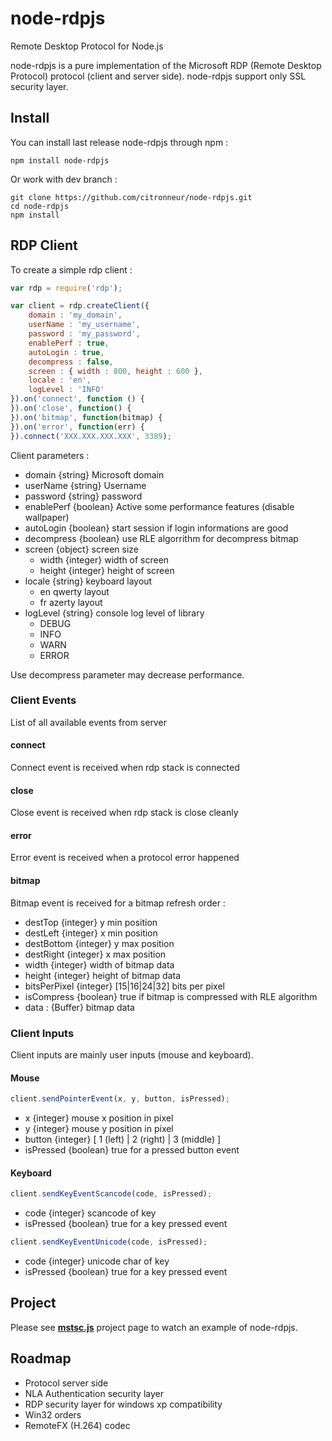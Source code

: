 node-rdpjs
========

Remote Desktop Protocol for Node.js

node-rdpjs is a pure implementation of the Microsoft RDP (Remote Desktop Protocol) protocol (client and server side). node-rdpjs support only SSL security layer.

## Install

You can install last release node-rdpjs through npm :

```
npm install node-rdpjs
```

Or work with dev branch :

```
git clone https://github.com/citronneur/node-rdpjs.git
cd node-rdpjs
npm install
```

## RDP Client

To create a simple rdp client : 

```javascript
var rdp = require('rdp');

var client = rdp.createClient({ 
	domain : 'my_domain', 
	userName : 'my_username',
	password : 'my_password',
	enablePerf : true,
	autoLogin : true,
	decompress : false,
	screen : { width : 800, height : 600 },
	locale : 'en',
	logLevel : 'INFO'
}).on('connect', function () {
}).on('close', function() {
}).on('bitmap', function(bitmap) {
}).on('error', function(err) {
}).connect('XXX.XXX.XXX.XXX', 3389);
```

Client parameters :

* domain {string} Microsoft domain
* userName {string} Username
* password {string} password
* enablePerf {boolean} Active some performance features (disable wallpaper)
* autoLogin {boolean} start session if login informations are good
* decompress {boolean} use RLE algorrithm for decompress bitmap
* screen {object} screen size
	- width {integer} width of screen
	- height {integer} height of screen
* locale {string} keyboard layout
	- en qwerty layout
	- fr azerty layout
* logLevel {string} console log level of library
	- DEBUG
	- INFO
	- WARN
	- ERROR

Use decompress parameter may decrease performance.

### Client Events

List of all available events from server

#### connect

Connect event is received when rdp stack is connected

#### close

Close event is received when rdp stack is close cleanly

#### error

Error event is received when a protocol error happened

#### bitmap

Bitmap event is received for a bitmap refresh order :

* destTop {integer} y min position
* destLeft {integer} x min position
* destBottom {integer} y max position
* destRight {integer} x max position 
* width {integer} width of bitmap data
* height {integer} height of bitmap data
* bitsPerPixel {integer} [15|16|24|32] bits per pixel
* isCompress {boolean} true if bitmap is compressed with RLE algorithm
* data : {Buffer} bitmap data

### Client Inputs

Client inputs are mainly user inputs (mouse and keyboard).

#### Mouse

```javascript
client.sendPointerEvent(x, y, button, isPressed);
```

* x {integer} mouse x position in pixel
* y {integer} mouse y position in pixel
* button {integer} [ 1 (left) | 2 (right) | 3 (middle) ]
* isPressed {boolean} true for a pressed button event

#### Keyboard

```javascript
client.sendKeyEventScancode(code, isPressed);
```

* code {integer} scancode of key
* isPressed {boolean} true for a key pressed event

```javascript
client.sendKeyEventUnicode(code, isPressed);
```

* code {integer} unicode char of key
* isPressed {boolean} true for a key pressed event

## Project

Please see [**mstsc.js**](https://github.com/citronneur/mstsc.js) project page to watch an example of node-rdpjs.

## Roadmap

* Protocol server side
* NLA Authentication security layer
* RDP security layer for windows xp compatibility
* Win32 orders
* RemoteFX (H.264) codec
